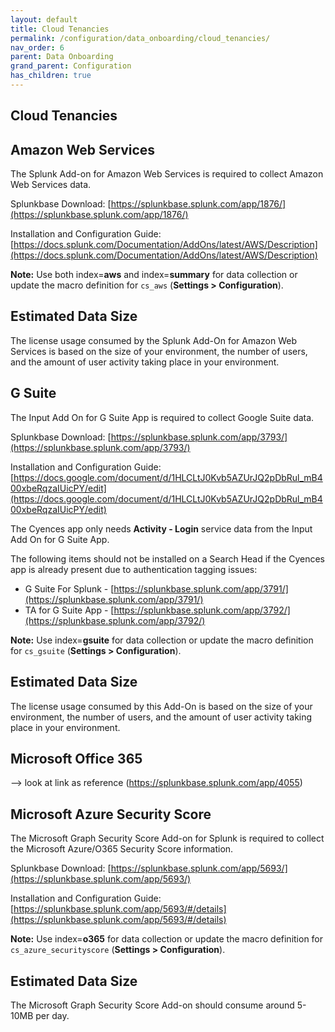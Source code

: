 ```yaml
---
layout: default
title: Cloud Tenancies
permalink: /configuration/data_onboarding/cloud_tenancies/
nav_order: 6
parent: Data Onboarding
grand_parent: Configuration
has_children: true
---
```


## **Cloud Tenancies**

## **Amazon Web Services**

The Splunk Add-on for Amazon Web Services is required to collect Amazon Web Services data. 

Splunkbase Download: 
[https://splunkbase.splunk.com/app/1876/](https://splunkbase.splunk.com/app/1876/) 

Installation and Configuration Guide: 
[https://docs.splunk.com/Documentation/AddOns/latest/AWS/Description](https://docs.splunk.com/Documentation/AddOns/latest/AWS/Description) 

**Note:** Use both index=**aws** and index=**summary** for data collection or update the macro definition for `cs_aws` (**Settings > Configuration**). 

## Estimated Data Size

The license usage consumed by the Splunk Add-On for Amazon Web Services is based on the size of your environment, the number of users, and the amount of user activity taking place in your environment.


## **G Suite**

The Input Add On for G Suite App is required to collect Google Suite data. 

Splunkbase Download: 
[https://splunkbase.splunk.com/app/3793/](https://splunkbase.splunk.com/app/3793/) 

Installation and Configuration Guide:
[https://docs.google.com/document/d/1HLCLtJ0Kvb5AZUrJQ2pDbRul_mB400xbeRqzaIUicPY/edit](https://docs.google.com/document/d/1HLCLtJ0Kvb5AZUrJQ2pDbRul_mB400xbeRqzaIUicPY/edit) 

The Cyences app only needs **Activity - Login** service data from the Input Add On for G Suite App. 

The following items should not be installed on a Search Head if the Cyences app is already present due to authentication tagging issues:
* G Suite For Splunk - 
[https://splunkbase.splunk.com/app/3791/](https://splunkbase.splunk.com/app/3791/) 
* TA for G Suite App - 
[https://splunkbase.splunk.com/app/3792/](https://splunkbase.splunk.com/app/3792/) 

**Note:** Use index=**gsuite** for data collection or update the macro definition for `cs_gsuite` (**Settings > Configuration**).

## Estimated Data Size

The license usage consumed by this Add-On is based on the size of your environment, the number of users, and the amount of user activity taking place in your environment.


## **Microsoft Office 365** 

--> <TODO> look at link as reference (https://splunkbase.splunk.com/app/4055)


## **Microsoft Azure Security Score**

The Microsoft Graph Security Score Add-on for Splunk is required to collect the Microsoft Azure/O365 Security Score information. 

Splunkbase Download: 
[https://splunkbase.splunk.com/app/5693/](https://splunkbase.splunk.com/app/5693/) 

Installation and Configuration Guide: 
[https://splunkbase.splunk.com/app/5693/#/details](https://splunkbase.splunk.com/app/5693/#/details) 

**Note:** Use index=**o365** for data collection or update the macro definition for `cs_azure_securityscore` (**Settings > Configuration**).

## Estimated Data Size
The Microsoft Graph Security Score Add-on should consume around 5-10MB per day. 
